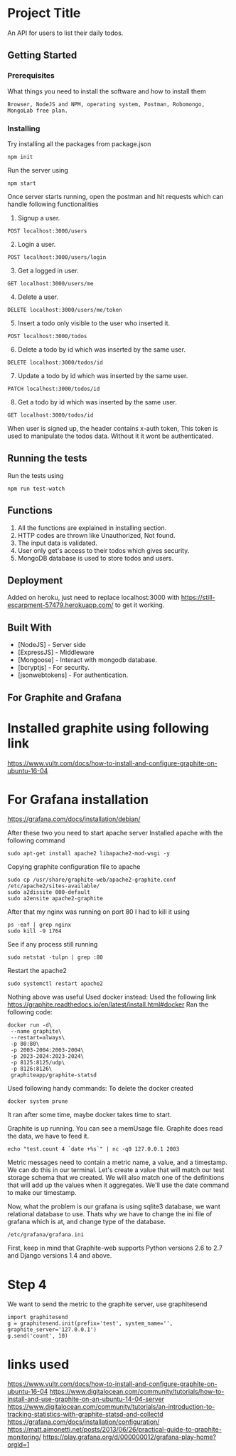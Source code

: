 # Project Title

An API for users to list their daily todos.

## Getting Started


### Prerequisites

What things you need to install the software and how to install them

```
Browser, NodeJS and NPM, operating system, Postman, Robomongo, MongoLab free plan. 
```

### Installing

Try installing all the packages from package.json

```
npm init
```
Run the server using 

```
npm start
```

Once server starts running, open the postman and hit requests which can handle following functionalities
1. Signup a user.
```
POST localhost:3000/users
```
2. Login a user.
```
POST localhost:3000/users/login
```
3. Get a logged in user.
```
GET localhost:3000/users/me
```
4. Delete a user.
```
DELETE localhost:3000/users/me/token
```
5. Insert a todo only visible to the user who inserted it.
```
POST localhost:3000/todos
```
6. Delete a todo by id which was inserted by the same user.
```
DELETE localhost:3000/todos/id
```
7. Update a todo by id which was inserted by the same user.
```
PATCH localhost:3000/todos/id
```
8. Get a todo by id which was inserted by the same user.
```
GET localhost:3000/todos/id
```
When user is signed up, the header contains x-auth token, This token is used to manipulate the todos data.
Without it it wont be authenticated.

## Running the tests

Run the tests using

```
npm run test-watch
```
## Functions

1. All the functions are explained in installing section.
2. HTTP codes are thrown like Unauthorized, Not found.
3. The input data is validated.
4. User only get's access to their todos which gives security.
5. MongoDB database is used to store todos and users.

## Deployment

Added on heroku,
just need to replace localhost:3000 with https://still-escarpment-57479.herokuapp.com/
to get it working.

## Built With

* [NodeJS] - Server side
* [ExpressJS] - Middleware
* [Mongoose] - Interact with mongodb database.
* [bcryptjs] - For security.
* [jsonwebtokens] - For authentication.


## For Graphite and Grafana
# Installed graphite using following link 
https://www.vultr.com/docs/how-to-install-and-configure-graphite-on-ubuntu-16-04

# For Grafana installation
https://grafana.com/docs/installation/debian/

After these two you need to start apache server
Installed apache with the following command
```
sudo apt-get install apache2 libapache2-mod-wsgi -y
```
Copying graphite configuration file to apache
```
sudo cp /usr/share/graphite-web/apache2-graphite.conf /etc/apache2/sites-available/
sudo a2dissite 000-default
sudo a2ensite apache2-graphite
```
After that my nginx was running on port 80 I had to kill it using
```
ps -eaf | grep nginx
sudo kill -9 1764
```
See if any process still running
```
sudo netstat -tulpn | grep :80
```
Restart the apache2 
```
sudo systemctl restart apache2
```
Nothing above was useful
Used docker instead:
Used the following link
https://graphite.readthedocs.io/en/latest/install.html#docker
Ran the following code:
```
docker run -d\
 --name graphite\
 --restart=always\
 -p 80:80\
 -p 2003-2004:2003-2004\
 -p 2023-2024:2023-2024\
 -p 8125:8125/udp\
 -p 8126:8126\
 graphiteapp/graphite-statsd
 ```
 Used following handy commands:
 To delete the docker created
 ```
 docker system prune
 ```
 It ran after some time, maybe docker takes time to start.
 
 Graphite is up running.
 You can see a memUsage file.
 Graphite does read the data, we have to feed it.
 ```
 echo "test.count 4 `date +%s`" | nc -q0 127.0.0.1 2003
 ```
Metric messages need to contain a metric name, a value, and a timestamp. We can do this in our terminal. Let's create a value that will match our test storage schema that we created. We will also match one of the definitions that will add up the values when it aggregates. We'll use the date command to make our timestamp.

Now, what the problem is our grafana is using sqlite3 database,
we want relational database to use.
Thats why we have to change the ini file of grafana
which is at, and change type of the database.
```
/etc/grafana/grafana.ini
```
First, keep in mind that Graphite-web supports Python versions 2.6 to 2.7 and Django versions 1.4 and above.

# Step 4
We want to send the metric to the graphite server, use graphitesend
```
import graphitesend
g = graphitesend.init(prefix='test', system_name='', graphite_server='127.0.0.1')
g.send('count', 10)
```

# links used
https://www.vultr.com/docs/how-to-install-and-configure-graphite-on-ubuntu-16-04
https://www.digitalocean.com/community/tutorials/how-to-install-and-use-graphite-on-an-ubuntu-14-04-server
https://www.digitalocean.com/community/tutorials/an-introduction-to-tracking-statistics-with-graphite-statsd-and-collectd
https://grafana.com/docs/installation/configuration/
https://matt.aimonetti.net/posts/2013/06/26/practical-guide-to-graphite-monitoring/
https://play.grafana.org/d/000000012/grafana-play-home?orgId=1


